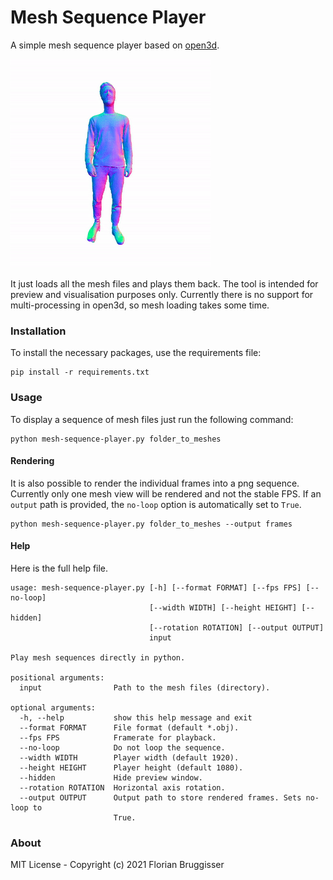 # Mesh Sequence Player
A simple mesh sequence player based on [open3d](https://github.com/intel-isl/Open3D).

![person](readme/person_square.gif)

It just loads all the mesh files and plays them back. The tool is intended for preview and visualisation purposes only. Currently there is no support for multi-processing in open3d, so mesh loading takes some time.

### Installation
To install the necessary packages, use the requirements file:

```
pip install -r requirements.txt
```

### Usage
To display a sequence of mesh files just run the following command:

```
python mesh-sequence-player.py folder_to_meshes
```

#### Rendering
It is also possible to render the individual frames into a png sequence. Currently only one mesh view will be rendered and not the stable FPS. If an `output` path is provided, the `no-loop` option is automatically set to `True`.

```
python mesh-sequence-player.py folder_to_meshes --output frames
```

#### Help
Here is the full help file.

```
usage: mesh-sequence-player.py [-h] [--format FORMAT] [--fps FPS] [--no-loop]
                               [--width WIDTH] [--height HEIGHT] [--hidden]
                               [--rotation ROTATION] [--output OUTPUT]
                               input

Play mesh sequences directly in python.

positional arguments:
  input                Path to the mesh files (directory).

optional arguments:
  -h, --help           show this help message and exit
  --format FORMAT      File format (default *.obj).
  --fps FPS            Framerate for playback.
  --no-loop            Do not loop the sequence.
  --width WIDTH        Player width (default 1920).
  --height HEIGHT      Player height (default 1080).
  --hidden             Hide preview window.
  --rotation ROTATION  Horizontal axis rotation.
  --output OUTPUT      Output path to store rendered frames. Sets no-loop to
                       True.
```

### About
MIT License - Copyright (c) 2021 Florian Bruggisser
